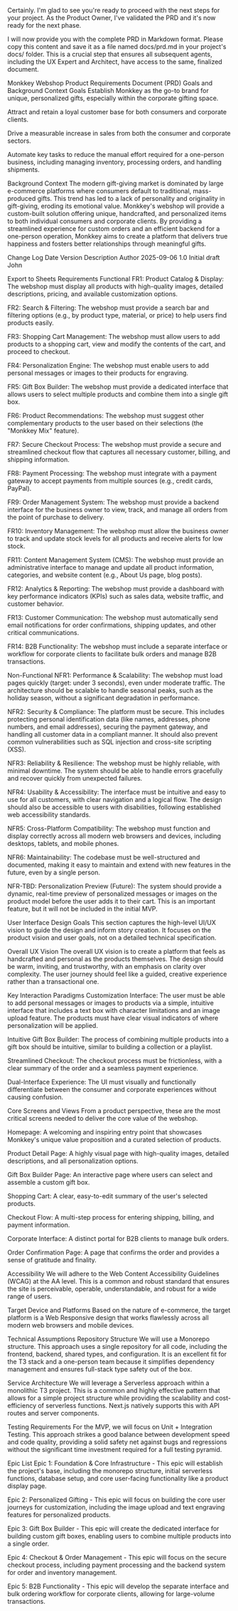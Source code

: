 Certainly. I'm glad to see you're ready to proceed with the next steps for your project. As the Product Owner, I've validated the PRD and it's now ready for the next phase.

I will now provide you with the complete PRD in Markdown format. Please copy this content and save it as a file named docs/prd.md in your project's docs/ folder. This is a crucial step that ensures all subsequent agents, including the UX Expert and Architect, have access to the same, finalized document.

Monkkey Webshop Product Requirements Document (PRD)
Goals and Background Context
Goals
Establish Monkkey as the go-to brand for unique, personalized gifts, especially within the corporate gifting space.

Attract and retain a loyal customer base for both consumers and corporate clients.

Drive a measurable increase in sales from both the consumer and corporate sectors.

Automate key tasks to reduce the manual effort required for a one-person business, including managing inventory, processing orders, and handling shipments.

Background Context
The modern gift-giving market is dominated by large e-commerce platforms where consumers default to traditional, mass-produced gifts. This trend has led to a lack of personality and originality in gift-giving, eroding its emotional value. Monkkey's webshop will provide a custom-built solution offering unique, handcrafted, and personalized items to both individual consumers and corporate clients. By providing a streamlined experience for custom orders and an efficient backend for a one-person operation, Monkkey aims to create a platform that delivers true happiness and fosters better relationships through meaningful gifts.

Change Log
Date Version Description Author
2025-09-06 1.0 Initial draft John

Export to Sheets
Requirements
Functional
FR1: Product Catalog & Display: The webshop must display all products with high-quality images, detailed descriptions, pricing, and available customization options.

FR2: Search & Filtering: The webshop must provide a search bar and filtering options (e.g., by product type, material, or price) to help users find products easily.

FR3: Shopping Cart Management: The webshop must allow users to add products to a shopping cart, view and modify the contents of the cart, and proceed to checkout.

FR4: Personalization Engine: The webshop must enable users to add personal messages or images to their products for engraving.

FR5: Gift Box Builder: The webshop must provide a dedicated interface that allows users to select multiple products and combine them into a single gift box.

FR6: Product Recommendations: The webshop must suggest other complementary products to the user based on their selections (the "Monkkey Mix" feature).

FR7: Secure Checkout Process: The webshop must provide a secure and streamlined checkout flow that captures all necessary customer, billing, and shipping information.

FR8: Payment Processing: The webshop must integrate with a payment gateway to accept payments from multiple sources (e.g., credit cards, PayPal).

FR9: Order Management System: The webshop must provide a backend interface for the business owner to view, track, and manage all orders from the point of purchase to delivery.

FR10: Inventory Management: The webshop must allow the business owner to track and update stock levels for all products and receive alerts for low stock.

FR11: Content Management System (CMS): The webshop must provide an administrative interface to manage and update all product information, categories, and website content (e.g., About Us page, blog posts).

FR12: Analytics & Reporting: The webshop must provide a dashboard with key performance indicators (KPIs) such as sales data, website traffic, and customer behavior.

FR13: Customer Communication: The webshop must automatically send email notifications for order confirmations, shipping updates, and other critical communications.

FR14: B2B Functionality: The webshop must include a separate interface or workflow for corporate clients to facilitate bulk orders and manage B2B transactions.

Non-Functional
NFR1: Performance & Scalability: The webshop must load pages quickly (target: under 3 seconds), even under moderate traffic. The architecture should be scalable to handle seasonal peaks, such as the holiday season, without a significant degradation in performance.

NFR2: Security & Compliance: The platform must be secure. This includes protecting personal identification data (like names, addresses, phone numbers, and email addresses), securing the payment gateway, and handling all customer data in a compliant manner. It should also prevent common vulnerabilities such as SQL injection and cross-site scripting (XSS).

NFR3: Reliability & Resilience: The webshop must be highly reliable, with minimal downtime. The system should be able to handle errors gracefully and recover quickly from unexpected failures.

NFR4: Usability & Accessibility: The interface must be intuitive and easy to use for all customers, with clear navigation and a logical flow. The design should also be accessible to users with disabilities, following established web accessibility standards.

NFR5: Cross-Platform Compatibility: The webshop must function and display correctly across all modern web browsers and devices, including desktops, tablets, and mobile phones.

NFR6: Maintainability: The codebase must be well-structured and documented, making it easy to maintain and extend with new features in the future, even by a single person.

NFR-TBD: Personalization Preview (Future): The system should provide a dynamic, real-time preview of personalized messages or images on the product model before the user adds it to their cart. This is an important feature, but it will not be included in the initial MVP.

User Interface Design Goals
This section captures the high-level UI/UX vision to guide the design and inform story creation. It focuses on the product vision and user goals, not on a detailed technical specification.

Overall UX Vision
The overall UX vision is to create a platform that feels as handcrafted and personal as the products themselves. The design should be warm, inviting, and trustworthy, with an emphasis on clarity over complexity. The user journey should feel like a guided, creative experience rather than a transactional one.

Key Interaction Paradigms
Customization Interface: The user must be able to add personal messages or images to products via a simple, intuitive interface that includes a text box with character limitations and an image upload feature. The products must have clear visual indicators of where personalization will be applied.

Intuitive Gift Box Builder: The process of combining multiple products into a gift box should be intuitive, similar to building a collection or a playlist.

Streamlined Checkout: The checkout process must be frictionless, with a clear summary of the order and a seamless payment experience.

Dual-Interface Experience: The UI must visually and functionally differentiate between the consumer and corporate experiences without causing confusion.

Core Screens and Views
From a product perspective, these are the most critical screens needed to deliver the core value of the webshop.

Homepage: A welcoming and inspiring entry point that showcases Monkkey's unique value proposition and a curated selection of products.

Product Detail Page: A highly visual page with high-quality images, detailed descriptions, and all personalization options.

Gift Box Builder Page: An interactive page where users can select and assemble a custom gift box.

Shopping Cart: A clear, easy-to-edit summary of the user's selected products.

Checkout Flow: A multi-step process for entering shipping, billing, and payment information.

Corporate Interface: A distinct portal for B2B clients to manage bulk orders.

Order Confirmation Page: A page that confirms the order and provides a sense of gratitude and finality.

Accessibility
We will adhere to the Web Content Accessibility Guidelines (WCAG) at the AA level. This is a common and robust standard that ensures the site is perceivable, operable, understandable, and robust for a wide range of users.

Target Device and Platforms
Based on the nature of e-commerce, the target platform is a Web Responsive design that works flawlessly across all modern web browsers and mobile devices.

Technical Assumptions
Repository Structure
We will use a Monorepo structure. This approach uses a single repository for all code, including the frontend, backend, shared types, and configuration. It is an excellent fit for the T3 stack and a one-person team because it simplifies dependency management and ensures full-stack type safety out of the box.

Service Architecture
We will leverage a Serverless approach within a monolithic T3 project. This is a common and highly effective pattern that allows for a simple project structure while providing the scalability and cost-efficiency of serverless functions. Next.js natively supports this with API routes and server components.

Testing Requirements
For the MVP, we will focus on Unit + Integration Testing. This approach strikes a good balance between development speed and code quality, providing a solid safety net against bugs and regressions without the significant time investment required for a full testing pyramid.

Epic List
Epic 1: Foundation & Core Infrastructure - This epic will establish the project's base, including the monorepo structure, initial serverless functions, database setup, and core user-facing functionality like a product display page.

Epic 2: Personalized Gifting - This epic will focus on building the core user journeys for customization, including the image upload and text engraving features for personalized products.

Epic 3: Gift Box Builder - This epic will create the dedicated interface for building custom gift boxes, enabling users to combine multiple products into a single order.

Epic 4: Checkout & Order Management - This epic will focus on the secure checkout process, including payment processing and the backend system for order and inventory management.

Epic 5: B2B Functionality - This epic will develop the separate interface and bulk ordering workflow for corporate clients, allowing for large-volume transactions.
